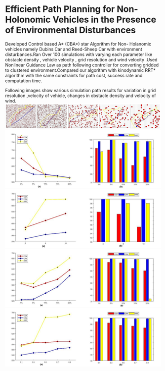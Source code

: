 

#  Efficient Path Planning for Non-Holonomic Vehicles in the Presence of Environmental Disturbances

Developed Control based A* (CBA*) star Algorithm for Non- Holanomic vehicles namely Dubins Car and Reed-Sheep Car with environment disturbances.Ran Over 100 simulations with varying each parameter like obstacle density , vehicle velocity , grid resolution and wind
velocity .Used Nonlinear Guidance Law as path following controller for converting gridded to clustered environment.Compared our algorithm with kinodynamic RRT* algorithm with the same constraints for path cost, success rate and computation time.

Following images show various simulation path results for variation in grid resolution ,velocity of vehicle, changes in obstacle density and velocity of wind.
![](screenshot_6.jpg)
![](cost.jpg)
![](v.jpg)
![](obs.jpg)
![](vw.jpg)


